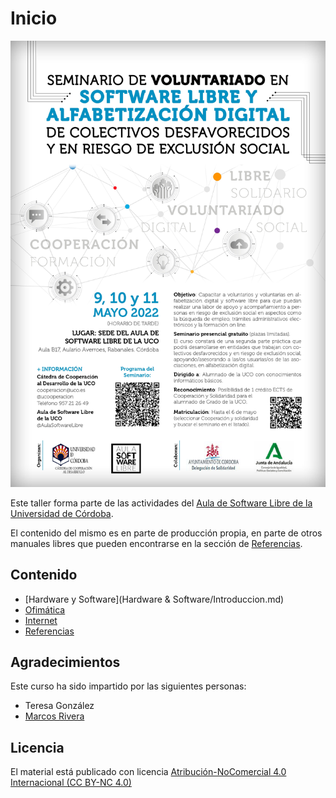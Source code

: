 # Inicio

![Aula Software Libre de la UCO](images/intro.jpeg)

Este taller forma parte de las actividades del [Aula de Software Libre de la
Universidad de Córdoba](https://www.uco.es/aulasoftwarelibre).

El contenido del mismo es en parte de producción propia, en parte de otros
manuales libres que pueden encontrarse en la sección de [Referencias](referencias.md).

## Contenido

- [Hardware y Software](Hardware & Software/Introduccion.md)
- [Ofimática](Ofimatica/Introduccion.md)
- [Internet](Internet/Introduccion.md)
- [Referencias](referencias.md)

## Agradecimientos

Este curso ha sido impartido por las siguientes personas:

- Teresa González
- [Marcos Rivera](https://github.com/MarcosRigal)

## Licencia

El material está publicado con licencia [Atribución-NoComercial 4.0 Internacional (CC BY-NC 4.0)](https://creativecommons.org/licenses/by-nc/4.0/deed.es)
